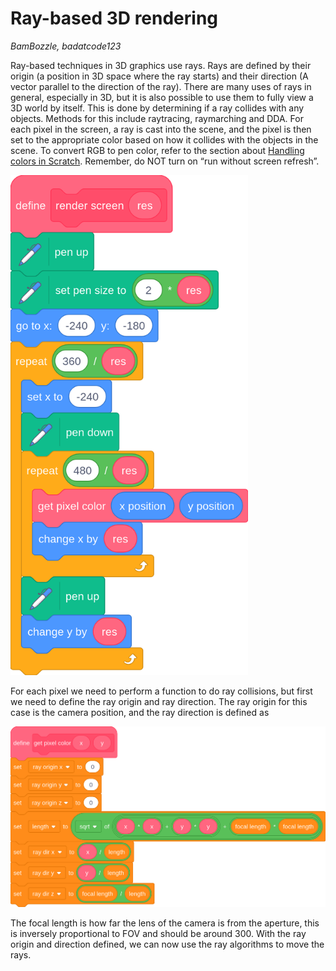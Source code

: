 # Ray-based 3D rendering
*BamBozzle, badatcode123*  

Ray-based techniques in 3D graphics use rays. Rays are defined by their origin (a position in 3D space where the ray starts) and their direction (A vector parallel to the direction of the ray). There are many uses of rays in general, especially in 3D, but it is also possible to use them to fully view a 3D world by itself. This is done by determining if a ray collides with any objects. Methods for this include raytracing, raymarching and DDA. For each pixel in the screen, a ray is cast into the scene, and the pixel is then set to the appropriate color based on how it collides with the objects in the scene. To convert RGB to pen color, refer to the section about [Handling colors in Scratch](../handling-colors-in-scratch/handling-colors-in-scratch.md). Remember, do NOT turn on “run without screen refresh”.

<img src="../images/image69.png" height="800">

For each pixel we need to perform a function to do ray collisions, but first we need to define the ray origin and ray direction. The ray origin for this case is the camera position, and the ray direction is defined as   

<img src="../images/image99.png">

The focal length is how far the lens of the camera is from the aperture, this is inversely proportional to FOV and should be around 300\. With the ray origin and direction defined, we can now use the ray algorithms to move the rays.

## 